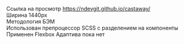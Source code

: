 Ссылка на просмотр https://ndevgit.github.io/castaway/<br>
Ширина 1440px<br>
Методология БЭМ<br> 
Использован препроцессор SCSS с разделением на компоненты<br>
Применен Flexbox
Адаптива пока нет
